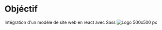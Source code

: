 # Objéctif 
Intégration d'un modéle de site web en react avec Sass
![Logo 500x500  px](https://user-images.githubusercontent.com/66945318/221640086-0171bf83-6f5c-4a94-9175-b3dd5502c402.png)
